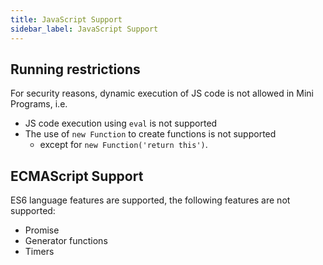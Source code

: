 ```yaml
---
title: JavaScript Support
sidebar_label: JavaScript Support
---
```


## Running restrictions

For security reasons, dynamic execution of JS code is not allowed in Mini Programs, i.e.

- JS code execution using `eval` is not supported
- The use of `new Function` to create functions is not supported
  - except for `new Function('return this')`.

## ECMAScript Support

ES6 language features are supported, the following features are not supported:

- Promise
- Generator functions
- Timers
